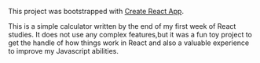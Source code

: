 This project was bootstrapped with [Create React App](https://github.com/facebook/create-react-app).

This is a simple calculator written by the end of my first week of React studies.
It does not use any complex features,but it was a fun toy project to get the handle of how things work in React and also a valuable experience to improve my Javascript abilities.

